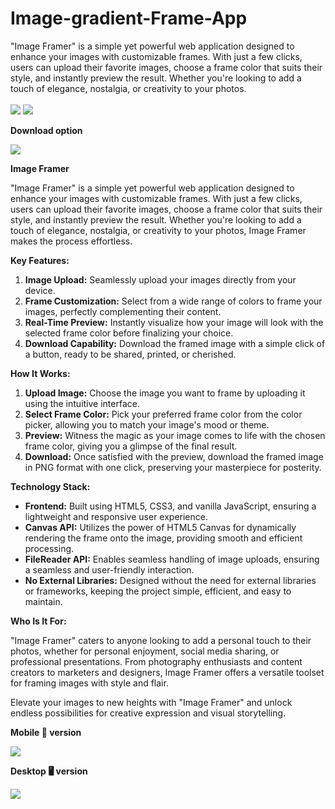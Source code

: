 # Image-gradient-Frame-App
"Image Framer" is a simple yet powerful web application designed to enhance your images with customizable frames. With just a few clicks, users can upload their favorite images, choose a frame color that suits their style, and instantly preview the result. Whether you're looking to add a touch of elegance, nostalgia, or creativity to your photos.
<br><br>
<img src="https://github.com/Akshayadeveloper/Image-gradient-Frame-App/blob/main/IMG_20240223_160006.jpg">
<img src="https://github.com/Akshayadeveloper/Image-gradient-Frame-App/blob/main/IMG_20240223_160023.jpg">
<p><b>Download option</b></p>
<img src="https://github.com/Akshayadeveloper/Image-gradient-Frame-App/blob/main/IMG_20240223_160112.jpg">
<br><p></p>

**Image Framer**

"Image Framer" is a simple yet powerful web application designed to enhance your images with customizable frames. With just a few clicks, users can upload their favorite images, choose a frame color that suits their style, and instantly preview the result. Whether you're looking to add a touch of elegance, nostalgia, or creativity to your photos, Image Framer makes the process effortless.

**Key Features:**

1. **Image Upload:** Seamlessly upload your images directly from your device.
2. **Frame Customization:** Select from a wide range of colors to frame your images, perfectly complementing their content.
3. **Real-Time Preview:** Instantly visualize how your image will look with the selected frame color before finalizing your choice.
4. **Download Capability:** Download the framed image with a simple click of a button, ready to be shared, printed, or cherished.

**How It Works:**

1. **Upload Image:** Choose the image you want to frame by uploading it using the intuitive interface.
2. **Select Frame Color:** Pick your preferred frame color from the color picker, allowing you to match your image's mood or theme.
3. **Preview:** Witness the magic as your image comes to life with the chosen frame color, giving you a glimpse of the final result.
4. **Download:** Once satisfied with the preview, download the framed image in PNG format with one click, preserving your masterpiece for posterity.

**Technology Stack:**

- **Frontend:** Built using HTML5, CSS3, and vanilla JavaScript, ensuring a lightweight and responsive user experience.
- **Canvas API:** Utilizes the power of HTML5 Canvas for dynamically rendering the frame onto the image, providing smooth and efficient processing.
- **FileReader API:** Enables seamless handling of image uploads, ensuring a seamless and user-friendly interaction.
- **No External Libraries:** Designed without the need for external libraries or frameworks, keeping the project simple, efficient, and easy to maintain.

**Who Is It For:**

"Image Framer" caters to anyone looking to add a personal touch to their photos, whether for personal enjoyment, social media sharing, or professional presentations. From photography enthusiasts and content creators to marketers and designers, Image Framer offers a versatile toolset for framing images with style and flair.

Elevate your images to new heights with "Image Framer" and unlock endless possibilities for creative expression and visual storytelling.

<p><b>Mobile 📲 version</b></p>
<img src="https://github.com/Akshayadeveloper/Image-gradient-Frame-App/blob/main/IMG_20240223_155922.jpg">
<p><b>Desktop 🖥️ version</b></p>
<img src="https://github.com/Akshayadeveloper/Image-gradient-Frame-App/blob/main/IMG_20240223_155911.jpg">

